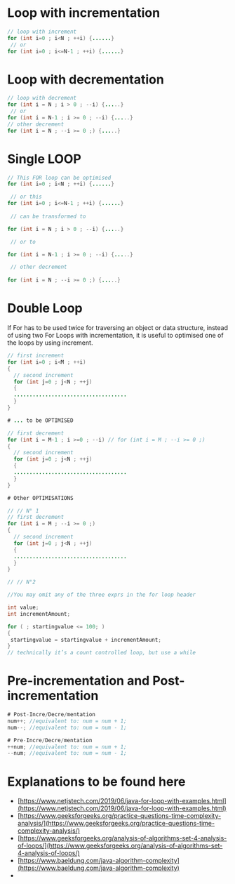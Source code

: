 # Loop with incrementation
``` Java
// loop with increment
for (int i=0 ; i<N ; ++i) {......}
 // or  
for (int i=0 ; i<=N-1 ; ++i) {......}
```
# Loop with decrementation
``` Java
// loop with decrement
for (int i = N ; i > 0 ; --i) {.....}
 // or 
for (int i = N-1 ; i >= 0 ; --i) {.....}
// other decrement
for (int i = N ; --i >= 0 ;) {.....}

```

# Single LOOP 

``` Java
// This FOR loop can be optimised
for (int i=0 ; i<N ; ++i) {......}

 // or this 
for (int i=0 ; i<=N-1 ; ++i) {......}
 
 // can be transformed to 

for (int i = N ; i > 0 ; --i) {.....}

 // or to

for (int i = N-1 ; i >= 0 ; --i) {.....}

 // other decrement
 
for (int i = N ; --i >= 0 ;) {.....}

```

# Double Loop
If For has to be used twice for traversing an object or data structure, 
instead of using two For Loops with incrementation, it is useful to optimised 
one of the loops by using increment.

``` Java
// first increment
for (int i=0 ; i<M ; ++i) 
{
  // second increment
  for (int j=0 ; j<N ; ++j) 
  {
  ....................................
  }
}

# ... to be OPTIMISED

// first decrement
for (int i = M-1 ; i >=0 ; --i) // for (int i = M ; --i >= 0 ;)
{
  // second increment
  for (int j=0 ; j<N ; ++j) 
  {
  ....................................
  }
}

# Other OPTIMISATIONS

// // N° 1
// first decrement
for (int i = M ; --i >= 0 ;)
{
  // second increment
  for (int j=0 ; j<N ; ++j) 
  {
  ....................................
  }
}

// // N°2

//You may omit any of the three exprs in the for loop header

int value;
int incrementAmount;

for ( ; startingvalue <= 100; )
{
 startingvalue = startingvalue + incrementAmount;
}
// technically it’s a count controlled loop, but use a while

```
# Pre-incrementation and Post-incrementation

```Java
# Post-Incre/Decre/mentation
num++; //equivalent to: num = num + 1;
num--; //equivalent to: num = num - 1;

# Pre-Incre/Decre/mentation
++num; //equivalent to: num = num + 1;
--num; //equivalent to: num = num - 1;

```

# Explanations to be found here

 - [https://www.netjstech.com/2019/06/java-for-loop-with-examples.html](https://www.netjstech.com/2019/06/java-for-loop-with-examples.html)
 - [https://www.geeksforgeeks.org/practice-questions-time-complexity-analysis/](https://www.geeksforgeeks.org/practice-questions-time-complexity-analysis/)
 - [https://www.geeksforgeeks.org/analysis-of-algorithms-set-4-analysis-of-loops/](https://www.geeksforgeeks.org/analysis-of-algorithms-set-4-analysis-of-loops/)
 - [https://www.baeldung.com/java-algorithm-complexity](https://www.baeldung.com/java-algorithm-complexity)
 - 
